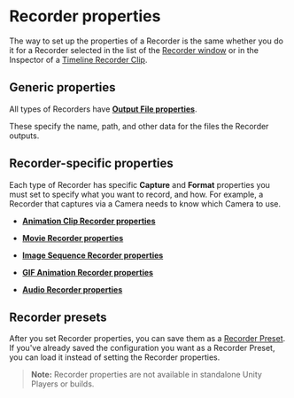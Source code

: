 # Recorder properties

The way to set up the properties of a Recorder is the same whether you do it for a Recorder selected in the list of the [Recorder window](RecordingRecorderWindow.md) or in the Inspector of a [Timeline Recorder Clip](RecordingTimelineTrack.md).

## Generic properties

All types of Recorders have [**Output File properties**](OutputFileProperties.md).

These specify the name, path, and other data for the files the Recorder outputs.

## Recorder-specific properties

Each type of Recorder has specific **Capture** and **Format** properties you must set to specify what you want to record, and how. For example, a Recorder that captures via a Camera needs to know which Camera to use.

- [**Animation Clip Recorder properties**](RecorderAnimation.md)

- [**Movie Recorder properties**](RecorderMovie.md)

- [**Image Sequence Recorder properties**](RecorderImage.md)

- [**GIF Animation Recorder properties**](RecorderGif.md)

- [**Audio Recorder properties**](RecorderAudio.md)

## Recorder presets

After you set Recorder properties, you can save them as a [Recorder Preset](RecorderManage.md#creating-recorder-presets). If you've already saved the configuration you want as a Recorder Preset, you can load it instead of setting the Recorder properties.

>**Note:** Recorder properties are not available in standalone Unity Players or builds.
